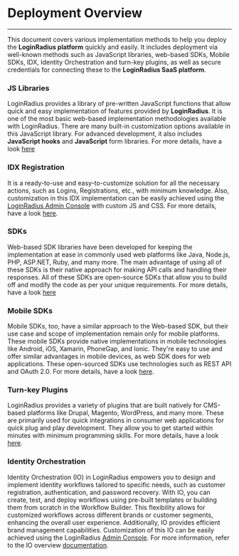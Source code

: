 Deployment Overview
===
---

This document covers various implementation methods to help you deploy the **LoginRadius platform** quickly and easily. It includes deployment via well-known methods such as JavaScript libraries, web-based SDKs, Mobile SDKs, IDX, Identity Orchestration and turn-key plugins, as well as secure credentials for connecting these to the **LoginRadius SaaS platform**. 

### JS Libraries

LoginRadius provides a library of pre-written JavaScript functions that allow quick and easy implementation of features provided by **LoginRadius**. It is one of the most basic web-based implementation methodologies available with LoginRadius. There are many built-in customization options available in this JavaScript library. For advanced development, it also includes **JavaScript hooks** and **JavaScript** form libraries. For more details, have a look [here](https://www.loginradius.com/docs/api/v2/user-registration/user-registration-getting-started)

### IDX Registration

It is a ready-to-use and easy-to-customize solution for all the necessary actions, such as Logins, Registrations, etc., with minimum knowledge. Also, customization in this IDX implementation can be easily achieved using the [LoginRadius Admin Console](https://adminconsole.loginradius.com) with custom JS and CSS. For more details, have a look [here](https://www.loginradius.com/docs/api/v2/deployment/identity-experience-framework/hosted/overview/).

### SDKs

Web-based SDK libraries have been developed for keeping the implementation at ease in commonly used web platforms like Java, Node.js, PHP, ASP.NET, Ruby, and many more. The main advantage of using all of  these SDKs is their native approach for making API calls and handling their responses. All of these SDKs are open-source SDKs that allow you to build off and modify the code as per your unique requirements. For more details, have a look [here](https://www.loginradius.com/docs/api/v2/sdk-libraries/sdk-libraries-overview)

### Mobile SDKs

Mobile SDKs, too, have a similar approach to the Web-based SDK, but their use case and scope of implementation remain only for mobile platforms. These mobile SDKs provide native implementations in mobile technologies like Android, iOS, Xamarin, PhoneGap, and Ionic. They're easy to use and offer similar advantages in mobile devices, as web SDK does for web applications. These open-sourced SDKs use technologies such as REST API and OAuth 2.0. For more details, have a look [here](https://www.loginradius.com/docs/api/v2/mobile-libraries/mobile-sdk-overview).

### Turn-key Plugins

LoginRadius provides a variety of plugins that are built natively for CMS-based platforms like Drupal, Magento, WordPress, and many more. These are primarily used for quick integrations in consumer web applications for quick plug and play development. They allow you to get started within minutes with minimum programming skills. For more details, have a look [here](https://www.loginradius.com/docs/api/v2/cms-turn-key-plugins/general-cms-integrations).


### Identity Orchestration

Identity Orchestration (IO) in LoginRadius empowers you to design and implement identity workflows tailored to specific needs, such as customer registration, authentication, and password recovery. With IO, you can create, test, and deploy workflows using pre-built templates or building them from scratch in the Workflow Builder. This flexibility allows for customized workflows across different brands or customer segments, enhancing the overall user experience. Additionally, IO provides efficient brand management capabilities.
Customization of this IO can be easily achieved using the LoginRadius [Admin Console](https://adminconsole.loginradius.com/deployment/identity-orchestration/workflows). For more information, refer to the IO overview [documentation](https://www.loginradius.com/docs/libraries/identity-orchestration/overview/).
